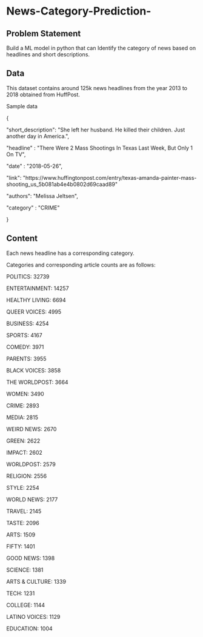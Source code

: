# News-Category-Prediction-

## Problem Statement 
<p> Build a ML model in python that can Identify the category of news based on headlines and short descriptions.</p>

## Data 
<p>This dataset contains around 125k news headlines from the year 2013 to 2018 obtained from HuffPost.</p>

<p>Sample data</p>


<p>{<p/>
   <p> "short_description": "She left her husband. He killed their children. Just another day in America.",</p>
    <p>"headline" : "There Were 2 Mass Shootings In Texas Last Week, But Only 1 On TV",</p>
    <p>"date" : "2018-05-26",</p>
    <p>"link": "https://www.huffingtonpost.com/entry/texas-amanda-painter-mass-shooting_us_5b081ab4e4b0802d69caad89"</p>
    <p>"authors": "Melissa Jeltsen",</p>
    <p>"category" : "CRIME"<p/></P>
<p>}</p>

## Content
<p>Each news headline has a corresponding category.</p>

<p>Categories and corresponding article counts are as follows:</p>

   <p>POLITICS: 32739</p>
   <p>ENTERTAINMENT: 14257</p>
   <p>HEALTHY LIVING: 6694</p>
   <p>QUEER VOICES: 4995</p>
   <p>BUSINESS: 4254</p>
   <p>SPORTS: 4167</p>
   <p>COMEDY: 3971</p>
   <p>PARENTS: 3955</p>
   <p>BLACK VOICES: 3858</p>
   <p>THE WORLDPOST: 3664</p>
   <p>WOMEN: 3490</p>
   <p>CRIME: 2893</p>
   <p>MEDIA: 2815</p>
   <p>WEIRD NEWS: 2670</p>
   <p>GREEN: 2622</p>
   <p>IMPACT: 2602</p>
   <p>WORLDPOST: 2579</p>
   <p>RELIGION: 2556</p>
   <p>STYLE: 2254</p>
   <p>WORLD NEWS: 2177</p>
   <p>TRAVEL: 2145</p>
   <p>TASTE: 2096</p>
   <p>ARTS: 1509</p>
   <p>FIFTY: 1401</p>
   <p>GOOD NEWS: 1398</p>
   <p>SCIENCE: 1381</p>
   <p>ARTS & CULTURE: 1339</p>
   <p>TECH: 1231</p>
   <p>COLLEGE: 1144</p>
   <p>LATINO VOICES: 1129</p>
   <p>EDUCATION: 1004</p>
